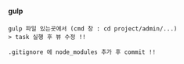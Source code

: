 
#### gulp
~~~
gulp 파일 있는곳에서 (cmd 창 : cd project/admin/...)
> task 실행 후 뷰 수정 !!

.gitignore 에 node_modules 추가 후 commit !!
~~~ 
